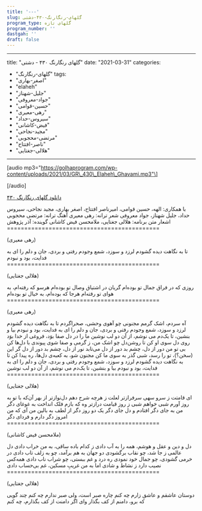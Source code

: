 ```yaml
---
title: '---'
slug: گلهای-رنگارنگ-۴۳۰-دشتی
program_type: گلهای تازه
program_number: ''
dastgah: ''
draft: false
---
```


---
title: "گلهای رنگارنگ ۴۳۰ - دشتی"
date: "2021-03-31"
categories: 
  - "گلهای-رنگارنگ"
tags: 
  - "اصغر-بهاری"
  - "elaheh"
  - "جلیل-شهناز"
  - "جواد-معروفی"
  - "حسین-قوامی"
  - "رهی-معیری"
  - "سیروس-حداد"
  - "فیض-کاشانی"
  - "مجید-نجاحی"
  - "مرتضی-محجوبی"
  - "ناصر-افتتاح"
  - "هلالی-جغتایی"
---

\[audio mp3="https://golhaprogram.com/wp-content/uploads/2021/03/GR\_430\_Elaheh\_Ghavami.mp3"\]

\[/audio\]

[دانلود گلهای رنگارنگ ۴۳۰](https://golhaprogram.com/wp-content/uploads/2021/03/GR_430_Elaheh_Ghavami.mp3)

با همکاری: الهه، حسین قوامی، امیرناصر افتتاح، اصغر بهاری، مجید نجاحی، سیروس حداد، جلیل شهناز، جواد معروفی شعر ترانه: رهی معیری آهنگ ترانه: مرتضی محجوبی اشعار متن برنامه: هلالی جغتایی، ملامحسن فیض کاشانی گوینده: آذر پژوهش ============================================

(رهی معیری)

تا به نگاهت دیده گشودم لرزد و سوزد، شمع وجودم رفتی و بردی، جان و دلم را ای به فدایت، بود و نبودم ============================================

(هلالی جغتایی)

روزی که در فراق جمال تو بوده‌ام گریان در اشتیاق وصال تو بوده‌ام هرسو که رفته‌ام، به هوای تو رفته‌ام هرجا که بوده‌ام، به خیال تو بوده‌ام ============================================

(رهی معیری)

آه سردم، اشک گرمم مجنونی چو آهوی وحشی، صحراگردم تا به نگاهت دیده گشودم لرزد و سوزد، شمع وجودم رفتی و بردی، جان و دلم را ای به فدایت، بود و نبودم بیا و بنشین، تا یک‌دم می نوشم، از آن دو لب نوشین ما را در دل صفا بوَد، فروغی از خدا بوَد روی دل سوی او کن تا روشن‌دل چو اشک من، ز گرمی و صفا شوی پیوندی با دل‌ها کن بی تو من دور از دل، چشم بد دور از دل می‌تابد نور از دل، چشم بد دور از دل گر این (سخن؟)، تو را رسد، شبی گذر به سوی ما کن مجنون شو، به کعبه‌ی دل‌ها، ره پیدا کن تا به نگاهت دیده گشودم لرزد و سوزد، شمع وجودم رفتی و بردی، جان و دلم را ای به فدایت، بود و نبودم بیا و بنشین، تا یک‌دم می نوشم، از آن دو لب نوشین ============================================

(هلالی جغتایی)

ای قامتت ز سرو سهی سرفرازتر لعلت ز هرچه شرح دهم دل‌نوازتر از بهر آن‌که با تو به روز آورم شبی خواهم شبی ز روز قیامت درازتر وه که بازم فلک انداخت به غوغای دگر من به جای دگر افتادم و دل جای دگر یک دو روز دگر از لطف به بالین من آی که من امروز دگر دارم و فردای دگر ============================================

(ملامحسن فیض کاشانی)

دل و دین و عقل و هوشم، همه را به آب دادی ز کدام باده ساقی، به من خراب دادی دل عالمی ز جا شد، چو نقاب برگشودی دو جهان به هم برآمد، چو به زلف تاب دادی در خرمی گشودی، چو جمال خود نمودی ره درد و غم ببستی، چو شراب ناب دادی همه‌کس نصیب دارد ز نشاط و شادی اما به من غریبِ مسکین، غم بی‌حساب دادی ============================================

(هلالی جغتایی)

دوستان عاشقم و عاشق زارم چه کنم چاره صبر است، ولی صبر ندارم چه کنم چند گویی که برو، دامنم از کف بگذار وای اگر دامنت از کف بگذارم، چه کنم
